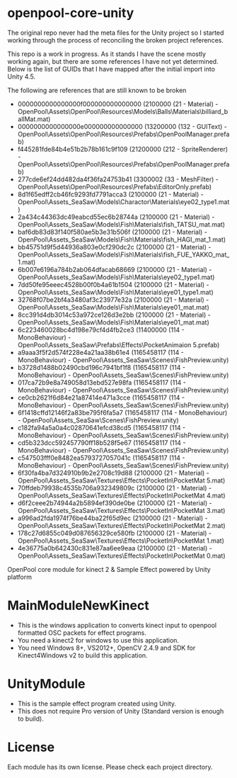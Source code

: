 openpool-core-unity
===================

The original repo never had the meta files for the Unity project so I started working through the process of reconciling the broken project references.

This repo is a work in progress.  As it stands I have the scene mostly working again, but there are some references I have not yet determined.  Below is the list of GUIDs that I have mapped after the initial import into Unity 4.5.

The following are references that are still known to be broken  
- 0000000000000000f000000000000000 (2100000 (21 - Material) - OpenPool\Assets\OpenPool\Resources\Models\Balls\Materials\billiard_ballMat.mat)
- 0000000000000000e000000000000000 (13200000 (132 - GUIText) - OpenPool\Assets\OpenPool\Resources\Prefabs\OpenPoolManager.prefab)
- f445281fde84b4e51b2b78b161c9f109 (21200000 (212 - SpriteRenderer) - OpenPool\Assets\OpenPool\Resources\Prefabs\OpenPoolManager.prefab)
- 277cde6ef24dd482da4f36fa24753b41 (3300002 (33 - MeshFilter) - OpenPool\Assets\OpenPool\Resources\Prefabs\EditorOnly.prefab)
- 8d1f65edff2cb46fc9293fd7791acca3 (2100000 (21 - Material) - OpenPool\Assets\_SeaSaw\Models\Charactor\Materials\eye02_type1.mat)
- 2a434c44363dc49eabcd55ec6b28744a (2100000 (21 - Material) - OpenPool\Assets\_SeaSaw\Models\Fish\Materials\fish_TATSU_mat.mat)
- baf6db83d83f140f580ae5b3e31b506f (2100000 (21 - Material) - OpenPool\Assets\_SeaSaw\Models\Fish\Materials\fish_HAGI_mat_1.mat)
- bb45751d9f5d44936a803e0cf290dc2c (2100000 (21 - Material) - OpenPool\Assets\_SeaSaw\Models\Fish\Materials\fish_FUE_YAKKO_mat_1.mat)
- 6b007e6196a784b2ab064dfacab68669 (2100000 (21 - Material) - OpenPool\Assets\_SeaSaw\Models\Fish\Materials\eye02_type1.mat)
- 7dd50fe95eeec4528b00f0b4a61b1504 (2100000 (21 - Material) - OpenPool\Assets\_SeaSaw\Models\Fish\Materials\eye01_type1.mat)
- 32768f07be2bf4a3480af3c23977e32a (2100000 (21 - Material) - OpenPool\Assets\_SeaSaw\Models\Fish\Materials\eye01_mat.mat)
- 8cc391d4db3014c53a972ce126d3e2bb (2100000 (21 - Material) - OpenPool\Assets\_SeaSaw\Models\Fish\Materials\eye01_mat.mat)
- 6c223460028bc4d198e79cf4d4fb2ce3 (11400000 (114 - MonoBehaviour) - OpenPool\Assets\_SeaSaw\Prefabs\Effects\PocketAnimaion 5.prefab)
- a9aaa3f5f2d574f228e4a21aa38b61e4 (1165458117 (114 - MonoBehaviour) - OpenPool\Assets\_SeaSaw\Scenes\FishPreview.unity)
- b3728d1488b02490cbd196c7941bf1f8 (1165458117 (114 - MonoBehaviour) - OpenPool\Assets\_SeaSaw\Scenes\FishPreview.unity)
- 017ca72b9e8a749058d13ebd527e98fa (1165458117 (114 - MonoBehaviour) - OpenPool\Assets\_SeaSaw\Scenes\FishPreview.unity)
- ce0cb2621f6d84e21a87414e471a3cce (1165458117 (114 - MonoBehaviour) - OpenPool\Assets\_SeaSaw\Scenes\FishPreview.unity)
- 6f1418cffd12146f2a83be795f6fa5a7 (1165458117 (114 - MonoBehaviour) - OpenPool\Assets\_SeaSaw\Scenes\FishPreview.unity)
- c182fa94a5a0a4c02870641efcd38cd5 (1165458117 (114 - MonoBehaviour) - OpenPool\Assets\_SeaSaw\Scenes\FishPreview.unity)
- cd5b323dcc592457790ff18b528f5e67 (1165458117 (114 - MonoBehaviour) - OpenPool\Assets\_SeaSaw\Scenes\FishPreview.unity)
- c547503fff0e8482ea5793727057041c (1165458117 (114 - MonoBehaviour) - OpenPool\Assets\_SeaSaw\Scenes\FishPreview.unity)
- 6f30fa4ba7d324910b9b2e2708c19d88 (2100000 (21 - Material) - OpenPool\Assets\_SeaSaw\Textures\Effects\PocketIn\PocketMat 5.mat)
- 70ffdeb79938c4535b706a932349809c (2100000 (21 - Material) - OpenPool\Assets\_SeaSaw\Textures\Effects\PocketIn\PocketMat 4.mat)
- d6f2ceee2b74944a2b5894ef390de0be (2100000 (21 - Material) - OpenPool\Assets\_SeaSaw\Textures\Effects\PocketIn\PocketMat 3.mat)
- a996ad2fda1974f76be44ba22f65d9ec (2100000 (21 - Material) - OpenPool\Assets\_SeaSaw\Textures\Effects\PocketIn\PocketMat 2.mat)
- 178c27d6855c049d087656329ce580fb (2100000 (21 - Material) - OpenPool\Assets\_SeaSaw\Textures\Effects\PocketIn\PocketMat 1.mat)
- 4e36775a0b642430c831e87aa6ee9eaa (2100000 (21 - Material) - OpenPool\Assets\_SeaSaw\Textures\Effects\PocketIn\PocketMat 0.mat)

OpenPool core module for kinect 2 & Sample Effect powered by Unity platform

# MainModuleNewKinect
- This is the windows application to converts kinect input to openpool formatted OSC packets for effect programs.
- You need a kinect2 for windows to use this application.
- You need Windows 8+, VS2012+, OpenCV 2.4.9 and SDK for Kinect4Windows v2 to build this application.


# UnityModule
- This is the sample effect program created using Unity.
- This does not require Pro version of Unity (Standard version is enough to build).


# License
Each module has its own license. Please check each project directory.
